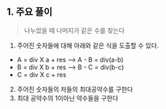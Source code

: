 ## 1. 주요 풀이
> 나누었을 때 나머지가 같은 수를 찾는다

1. 주어진 숫자들에 대해 아래와 같은 식을 도출할 수 있다.
- A = div X a + res          -->          A - B = div(a-b)  
- B = div X b + res          -->          B - C = div(b-c)
- C = div X c + res
2. 주어진 숫자들의 차들의 최대공약수를 구한다
3. 최대 공약수의 1이아닌 약수들을 구한다
